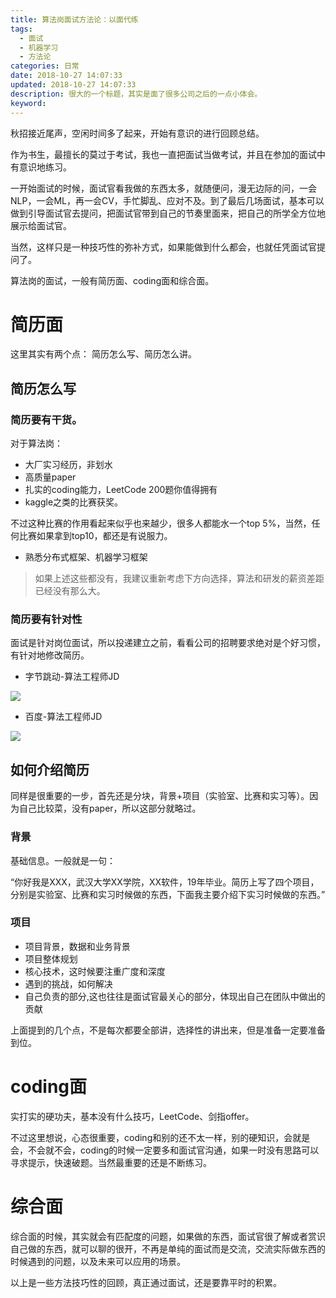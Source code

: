 ```yaml
---
title: 算法岗面试方法论：以面代练
tags:
  - 面试
  - 机器学习
  - 方法论
categories: 日常
date: 2018-10-27 14:07:33
updated: 2018-10-27 14:07:33
description: 很大的一个标题，其实是面了很多公司之后的一点小体会。
keyword:
---
```


秋招接近尾声，空闲时间多了起来，开始有意识的进行回顾总结。


作为书生，最擅长的莫过于考试，我也一直把面试当做考试，并且在参加的面试中有意识地练习。

一开始面试的时候，面试官看我做的东西太多，就随便问，漫无边际的问，一会NLP，一会ML，再一会CV，手忙脚乱、应对不及。到了最后几场面试，基本可以做到引导面试官去提问，把面试官带到自己的节奏里面来，把自己的所学全方位地展示给面试官。

当然，这样只是一种技巧性的弥补方式，如果能做到什么都会，也就任凭面试官提问了。

<!-- more -->


算法岗的面试，一般有简历面、coding面和综合面。

# 简历面

这里其实有两个点： 简历怎么写、简历怎么讲。

## 简历怎么写

### 简历要有干货。

对于算法岗：

- 大厂实习经历，非划水
- 高质量paper
- 扎实的coding能力，LeetCode 200题你值得拥有
- kaggle之类的比赛获奖。

不过这种比赛的作用看起来似乎也来越少，很多人都能水一个top 5%，当然，任何比赛如果拿到top10，都还是有说服力。

- 熟悉分布式框架、机器学习框架

> 如果上述这些都没有，我建议重新考虑下方向选择，算法和研发的薪资差距已经没有那么大。


### 简历要有针对性

面试是针对岗位面试，所以投递建立之前，看看公司的招聘要求绝对是个好习惯，有针对地修改简历。


- 字节跳动-算法工程师JD

![](https://ws1.sinaimg.cn/large/006tNbRwgy1fwmrc162hyj30tu0go416.jpg)

- 百度-算法工程师JD

![](https://ws4.sinaimg.cn/large/006tNbRwgy1fwmrewk943j30sr0l4goo.jpg)



## 如何介绍简历

同样是很重要的一步，首先还是分块，背景+项目（实验室、比赛和实习等）。因为自己比较菜，没有paper，所以这部分就略过。

### 背景

基础信息。一般就是一句：

“你好我是XXX，武汉大学XX学院，XX软件，19年毕业。简历上写了四个项目，分别是实验室、比赛和实习时候做的东西，下面我主要介绍下实习时候做的东西。”

### 项目

- 项目背景，数据和业务背景
- 项目整体规划
- 核心技术，这时候要注重广度和深度
- 遇到的挑战，如何解决
- 自己负责的部分,这也往往是面试官最关心的部分，体现出自己在团队中做出的贡献

上面提到的几个点，不是每次都要全部讲，选择性的讲出来，但是准备一定要准备到位。

# coding面

实打实的硬功夫，基本没有什么技巧，LeetCode、剑指offer。

不过这里想说，心态很重要，coding和别的还不太一样，别的硬知识，会就是会，不会就不会，coding的时候一定要多和面试官沟通，如果一时没有思路可以寻求提示，快速破题。当然最重要的还是不断练习。

# 综合面


综合面的时候，其实就会有匹配度的问题，如果做的东西，面试官很了解或者赏识自己做的东西，就可以聊的很开，不再是单纯的面试而是交流，交流实际做东西的时候遇到的问题，以及未来可以应用的场景。


以上是一些方法技巧性的回顾，真正通过面试，还是要靠平时的积累。

